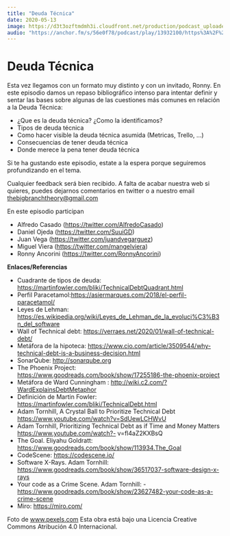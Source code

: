 ```yaml
---
title: "Deuda Técnica"
date: 2020-05-13
image: https://d3t3ozftmdmh3i.cloudfront.net/production/podcast_uploaded_episode/810990/810990-1589818121095-33ac2ff8ef2ed.jpg
audio: "https://anchor.fm/s/56e0f78/podcast/play/13932100/https%3A%2F%2Fd3ctxlq1ktw2nl.cloudfront.net%2Fproduction%2F2020-4-18%2F74362028-44100-2-7014136cb8962.mp3"
---
```


# Deuda Técnica

Esta vez llegamos con un formato muy distinto y con un invitado, Ronny. En este episodio damos un repaso bibliográfico intenso para intentar definir y sentar las bases sobre algunas de las cuestiones más comunes en relación a la Deuda Técnica:

- ¿Que es la deuda técnica? ¿Como la identificamos?
- Tipos de deuda técnica
- Como hacer visible la deuda técnica asumida (Metricas, Trello, …)
- Consecuencias de tener deuda técnica
- Donde merece la pena tener deuda técnica

Si te ha gustando este episodio, estate a la espera porque seguiremos profundizando en el tema.

Cualquier feedback será bien recibido. A falta de acabar nuestra web si quieres, puedes dejarnos comentarios en twitter o a nuestro email thebigbranchtheory@gmail.com

En este episodio participan

- Alfredo Casado (https://twitter.com/AlfredoCasado)
- Daniel Ojeda (https://twitter.com/SuuiGD)
- Juan Vega (https://twitter.com/juandvegarguez)
- Miguel Viera (https://twitter.com/mangelviera)
- Ronny Ancorini (https://twitter.com/RonnyAncorini)

**Enlaces/Referencias**

- Cuadrante de tipos de deuda: https://martinfowler.com/bliki/TechnicalDebtQuadrant.html
- Perfil Paracetamol:https://asiermarques.com/2018/el-perfil-paracetamol/
- Leyes de Lehman: https://es.wikipedia.org/wiki/Leyes_de_Lehman_de_la_evoluci%C3%B3n_del_software
- Wall of Technical debt: https://verraes.net/2020/01/wall-of-technical-debt/
- Metáfora de la hipoteca: https://www.cio.com/article/3509544/why-technical-debt-is-a-business-decision.html
- SonarQube: http://sonarqube.org
- The Phoenix Project: https://www.goodreads.com/book/show/17255186-the-phoenix-project
- Metáfora de Ward Cunningham : http://wiki.c2.com/?WardExplainsDebtMetaphor
- Definición de Martin Fowler: https://martinfowler.com/bliki/TechnicalDebt.html
- Adam Tornhill, A Crystal Ball to Prioritize Technical Debt https://www.youtube.com/watch?v=SdUewLCHWvU
- Adam Tornhill, Prioritizing Technical Debt as if Time and Money Matters https://www.youtube.com/watch?- v=fl4aZ2KXBsQ
- The Goal. Eliyahu Goldratt: https://www.goodreads.com/book/show/113934.The_Goal
- CodeScene: https://codescene.io/
- Software X-Rays. Adam Tornhill: https://www.goodreads.com/book/show/36517037-software-design-x-rays
- Your code as a Crime Scene. Adam Tornhill: - https://www.goodreads.com/book/show/23627482-your-code-as-a-crime-scene
- Miro: https://miro.com/
 
Foto de www.pexels.com
Esta obra está bajo una Licencia Creative Commons Atribución 4.0 Internacional.





